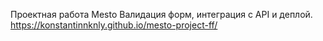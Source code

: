 Проектная работа Mesto Валидация форм, интеграция с API и деплой.
https://konstantinnknly.github.io/mesto-project-ff/
